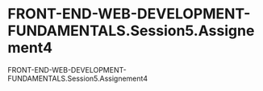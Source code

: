 # FRONT-END-WEB-DEVELOPMENT-FUNDAMENTALS.Session5.Assignement4
FRONT-END-WEB-DEVELOPMENT-FUNDAMENTALS.Session5.Assignement4
